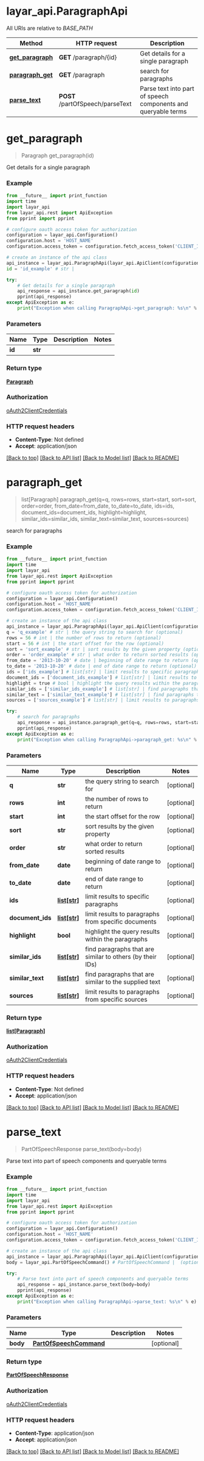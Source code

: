 # layar_api.ParagraphApi

All URIs are relative to *BASE_PATH*

Method | HTTP request | Description
------------- | ------------- | -------------
[**get_paragraph**](ParagraphApi.md#get_paragraph) | **GET** /paragraph/{id} | Get details for a single paragraph
[**paragraph_get**](ParagraphApi.md#paragraph_get) | **GET** /paragraph | search for paragraphs
[**parse_text**](ParagraphApi.md#parse_text) | **POST** /partOfSpeech/parseText | Parse text into part of speech components and queryable terms

# **get_paragraph**
> Paragraph get_paragraph(id)

Get details for a single paragraph

### Example
```python
from __future__ import print_function
import time
import layar_api
from layar_api.rest import ApiException
from pprint import pprint

# configure oauth access token for authorization
configuration = layar_api.Configuration()
configuration.host = 'HOST_NAME'
configuration.access_token = configuration.fetch_access_token('CLIENT_ID', 'CLIENT_SECRET')

# create an instance of the api class
api_instance = layar_api.ParagraphApi(layar_api.ApiClient(configuration))
id = 'id_example' # str | 

try:
    # Get details for a single paragraph
    api_response = api_instance.get_paragraph(id)
    pprint(api_response)
except ApiException as e:
    print("Exception when calling ParagraphApi->get_paragraph: %s\n" % e)
```

### Parameters

Name | Type | Description  | Notes
------------- | ------------- | ------------- | -------------
 **id** | **str**|  | 

### Return type

[**Paragraph**](Paragraph.md)

### Authorization

[oAuth2ClientCredentials](../README.md#oAuth2ClientCredentials)

### HTTP request headers

 - **Content-Type**: Not defined
 - **Accept**: application/json

[[Back to top]](#) [[Back to API list]](../README.md#documentation-for-api-endpoints) [[Back to Model list]](../README.md#documentation-for-models) [[Back to README]](../README.md)

# **paragraph_get**
> list[Paragraph] paragraph_get(q=q, rows=rows, start=start, sort=sort, order=order, from_date=from_date, to_date=to_date, ids=ids, document_ids=document_ids, highlight=highlight, similar_ids=similar_ids, similar_text=similar_text, sources=sources)

search for paragraphs

### Example
```python
from __future__ import print_function
import time
import layar_api
from layar_api.rest import ApiException
from pprint import pprint

# configure oauth access token for authorization
configuration = layar_api.Configuration()
configuration.host = 'HOST_NAME'
configuration.access_token = configuration.fetch_access_token('CLIENT_ID', 'CLIENT_SECRET')

# create an instance of the api class
api_instance = layar_api.ParagraphApi(layar_api.ApiClient(configuration))
q = 'q_example' # str | the query string to search for (optional)
rows = 56 # int | the number of rows to return (optional)
start = 56 # int | the start offset for the row (optional)
sort = 'sort_example' # str | sort results by the given property (optional)
order = 'order_example' # str | what order to return sorted results (optional)
from_date = '2013-10-20' # date | beginning of date range to return (optional)
to_date = '2013-10-20' # date | end of date range to return (optional)
ids = ['ids_example'] # list[str] | limit results to specific paragraphs (optional)
document_ids = ['document_ids_example'] # list[str] | limit results to paragraphs from specific documents (optional)
highlight = true # bool | highlight the query results within the paragraphs (optional)
similar_ids = ['similar_ids_example'] # list[str] | find paragraphs that are similar to others (by their IDs) (optional)
similar_text = ['similar_text_example'] # list[str] | find paragraphs that are similar to the supplied text (optional)
sources = ['sources_example'] # list[str] | limit results to paragraphs from specific sources (optional)

try:
    # search for paragraphs
    api_response = api_instance.paragraph_get(q=q, rows=rows, start=start, sort=sort, order=order, from_date=from_date, to_date=to_date, ids=ids, document_ids=document_ids, highlight=highlight, similar_ids=similar_ids, similar_text=similar_text, sources=sources)
    pprint(api_response)
except ApiException as e:
    print("Exception when calling ParagraphApi->paragraph_get: %s\n" % e)
```

### Parameters

Name | Type | Description  | Notes
------------- | ------------- | ------------- | -------------
 **q** | **str**| the query string to search for | [optional] 
 **rows** | **int**| the number of rows to return | [optional] 
 **start** | **int**| the start offset for the row | [optional] 
 **sort** | **str**| sort results by the given property | [optional] 
 **order** | **str**| what order to return sorted results | [optional] 
 **from_date** | **date**| beginning of date range to return | [optional] 
 **to_date** | **date**| end of date range to return | [optional] 
 **ids** | [**list[str]**](str.md)| limit results to specific paragraphs | [optional] 
 **document_ids** | [**list[str]**](str.md)| limit results to paragraphs from specific documents | [optional] 
 **highlight** | **bool**| highlight the query results within the paragraphs | [optional] 
 **similar_ids** | [**list[str]**](str.md)| find paragraphs that are similar to others (by their IDs) | [optional] 
 **similar_text** | [**list[str]**](str.md)| find paragraphs that are similar to the supplied text | [optional] 
 **sources** | [**list[str]**](str.md)| limit results to paragraphs from specific sources | [optional] 

### Return type

[**list[Paragraph]**](Paragraph.md)

### Authorization

[oAuth2ClientCredentials](../README.md#oAuth2ClientCredentials)

### HTTP request headers

 - **Content-Type**: Not defined
 - **Accept**: application/json

[[Back to top]](#) [[Back to API list]](../README.md#documentation-for-api-endpoints) [[Back to Model list]](../README.md#documentation-for-models) [[Back to README]](../README.md)

# **parse_text**
> PartOfSpeechResponse parse_text(body=body)

Parse text into part of speech components and queryable terms

### Example
```python
from __future__ import print_function
import time
import layar_api
from layar_api.rest import ApiException
from pprint import pprint

# configure oauth access token for authorization
configuration = layar_api.Configuration()
configuration.host = 'HOST_NAME'
configuration.access_token = configuration.fetch_access_token('CLIENT_ID', 'CLIENT_SECRET')

# create an instance of the api class
api_instance = layar_api.ParagraphApi(layar_api.ApiClient(configuration))
body = layar_api.PartOfSpeechCommand() # PartOfSpeechCommand |  (optional)

try:
    # Parse text into part of speech components and queryable terms
    api_response = api_instance.parse_text(body=body)
    pprint(api_response)
except ApiException as e:
    print("Exception when calling ParagraphApi->parse_text: %s\n" % e)
```

### Parameters

Name | Type | Description  | Notes
------------- | ------------- | ------------- | -------------
 **body** | [**PartOfSpeechCommand**](PartOfSpeechCommand.md)|  | [optional] 

### Return type

[**PartOfSpeechResponse**](PartOfSpeechResponse.md)

### Authorization

[oAuth2ClientCredentials](../README.md#oAuth2ClientCredentials)

### HTTP request headers

 - **Content-Type**: application/json
 - **Accept**: application/json

[[Back to top]](#) [[Back to API list]](../README.md#documentation-for-api-endpoints) [[Back to Model list]](../README.md#documentation-for-models) [[Back to README]](../README.md)

